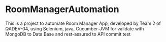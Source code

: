 # RoomManagerAutomation
This is a project to automate Room Manager App, developed by Team 2 of QADEV-04, using Selenium, java, Cucumber-JVM for validate with MongoDB to Data Base and rest-assured to API
commit test
